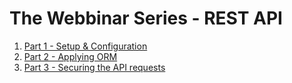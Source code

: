 # The Webbinar Series - REST API

1. [Part 1 - Setup & Configuration](https://drive.google.com/open?id=1cp15ShBY9SHL-a8VdU42CuoO-4H5ACOJbTnXQ0AwXX4)
2. [Part 2 - Applying ORM](https://drive.google.com/open?id=1F_91hsttlR8Qi-eukZxzmGvw0AjQkkcZn1InlEpvI5Y)
3. [Part 3 - Securing the API requests](#)
